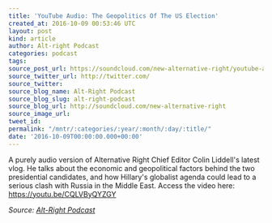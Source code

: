 ```yaml
---
title: 'YouTube Audio: The Geopolitics Of The US Election'
created_at: 2016-10-09 00:53:46 UTC
layout: post
kind: article
author: Alt-right Podcast
categories: podcast
tags: 
source_post_url: https://soundcloud.com/new-alternative-right/youtube-audio-the-geopolitics-of-the-us-election
source_twitter_url: http://twitter.com/
source_twitter: 
source_blog_name: Alt-Right Podcast
source_blog_slug: alt-right-podcast
source_blog_url: http://soundcloud.com/new-alternative-right
source_image_url: 
tweet_id: 
permalink: "/mntr/:categories/:year/:month/:day/:title/"
date: '2016-10-09T00:00:00.000+00:00'
---
```

A purely audio version of Alternative Right Chief Editor Colin Liddell's latest vlog. He talks about the economic and geopolitical factors behind the two presidential candidates, and how Hillary's globalist agenda could lead to a serious clash with Russia in the Middle East. Access the video here: https://youtu.be/CQLVByQYZGY<div class="">
    <i>Source: <a href="http://soundcloud.com/new-alternative-right">Alt-Right Podcast</a></i>
</div>
